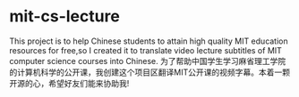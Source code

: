 # mit-cs-lecture
This project is to help Chinese students to attain high quality MIT education resources for free,so I created it to translate video lecture subtitles of MIT computer science courses into Chinese.
为了帮助中国学生学习麻省理工学院的计算机科学的公开课，我创建这个项目区翻译MIT公开课的视频字幕。本着一颗开源的心，希望好友们能来协助我!